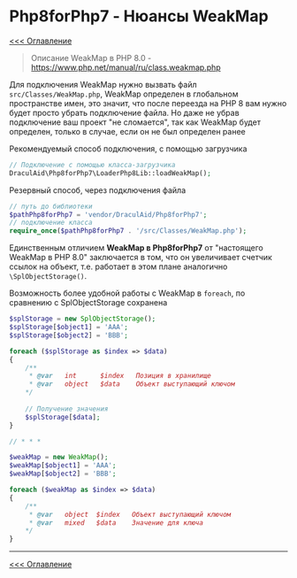 # Php8forPhp7 - Нюансы WeakMap
[<<< Оглавление](README.md)

> Описание WeakMap в PHP 8.0 - https://www.php.net/manual/ru/class.weakmap.php

Для подключения WeakMap нужно вызвать файл `src/Classes/WeakMap.php`, WeakMap определен в глобальном пространстве
имен, это значит, что после переезда на PHP 8 вам нужно будет просто убрать подключение файла. Но даже не
убрав подключение ваш проект "не сломается", так как WeakMap будет определен, только в случае, если он не был
определен ранее

Рекомендуемый способ подключения, с помощью загрузчика
```php
// Подключение с помощью класса-загрузчика
DraculAid\Php8forPhp7\LoaderPhp8Lib::loadWeakMap();
```

Резервный способ, через подключения файла
```php
// путь до библиотеки
$pathPhp8forPhp7 = 'vendor/DraculAid/Php8forPhp7';
// подключение класса
require_once($pathPhp8forPhp7 . '/src/Classes/WeakMap.php');
```

Единственным отличием **WeakMap в Php8forPhp7** от "настоящего WeakMap в PHP 8.0" заключается в том, что он
увеличивает счетчик ссылок на объект, т.е. работает в этом плане аналогично `\SplObjectStorage()`.

Возможность более удобной работы с WeakMap в `foreach`, по сравнению с SplObjectStorage сохранена
```php
$splStorage = new SplObjectStorage();
$splStorage[$object1] = 'AAA';
$splStorage[$object2] = 'BBB';

foreach ($splStorage as $index => $data)
{
    /**
     * @var   int      $index   Позиция в хранилище
     * @var   object   $data    Объект выступающий ключом
    */
    
    // Получение значения
    $splStorage[$data];
}

// * * *

$weakMap = new WeakMap();
$weakMap[$object1] = 'AAA';
$weakMap[$object2] = 'BBB';

foreach ($weakMap as $index => $data)
{
    /**
     * @var   object  $index   Объект выступающий ключом
     * @var   mixed   $data    Значение для ключа
    */
}
```

---

[<<< Оглавление](README.md)
